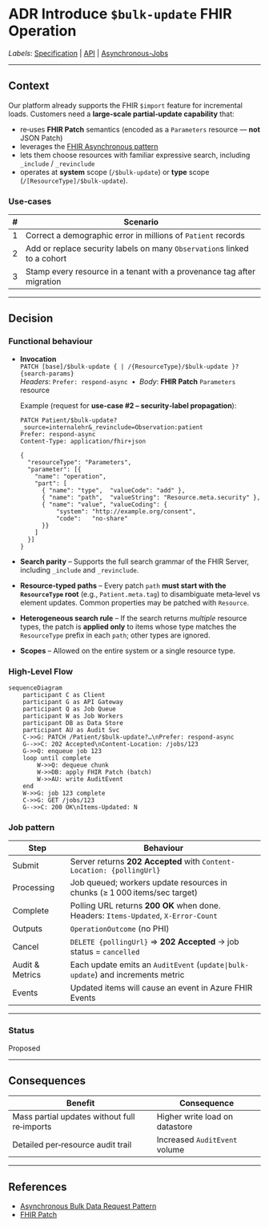 # ADR Introduce `$bulk-update` FHIR Operation
*Labels*: [Specification](https://github.com/microsoft/fhir-server/labels/Specification) | [API](https://github.com/microsoft/fhir-server/labels/Area-API) | [Asynchronous-Jobs](https://github.com/microsoft/fhir-server/labels/Area-Asynchronous-Jobs)

---

## Context
Our platform already supports the FHIR `$import` feature for incremental loads. Customers need a **large‑scale partial‑update capability** that:

- re‑uses **FHIR Patch** semantics (encoded as a `Parameters` resource — **not** JSON Patch)
- leverages the [FHIR Asynchronous pattern](https://hl7.org/fhir/async.html)
- lets them choose resources with familiar expressive search, including `_include` / `_revinclude`
- operates at **system** scope (`/$bulk-update`) or **type** scope (`/[ResourceType]/$bulk-update`).

### Use‑cases 
| # | Scenario |
|---|----------|
| 1 | Correct a demographic error in millions of `Patient` records |
| 2 | Add or replace security labels on many `Observation`s linked to a cohort |
| 3 | Stamp every resource in a tenant with a provenance tag after migration |

---

## Decision

### Functional behaviour

- **Invocation**  
  `PATCH [base]/$bulk-update { | /{ResourceType}/$bulk-update }?{search-params}`  
  *Headers*: `Prefer: respond-async` &nbsp;•&nbsp; *Body*: **FHIR Patch** `Parameters` resource  

  Example (request for **use‑case #2 – security‑label propagation**):

  ```http
  PATCH Patient/$bulk-update?_source=internalehr&_revinclude=Observation:patient
  Prefer: respond-async
  Content-Type: application/fhir+json

  {
    "resourceType": "Parameters",
    "parameter": [{
      "name": "operation",
      "part": [
        { "name": "type",  "valueCode": "add" },
        { "name": "path",  "valueString": "Resource.meta.security" },
        { "name": "value", "valueCoding": {
            "system": "http://example.org/consent",
            "code":   "no-share"
        }}
      ]
    }]
  }
  ```

- **Search parity** – Supports the full search grammar of the FHIR Server, including `_include` and `_revinclude`.
- **Resource‑typed paths** – Every patch `path` **must start with the `ResourceType` root** (e.g., `Patient.meta.tag`) to disambiguate meta‑level vs element updates. Common properties may be patched with `Resource`.
- **Heterogeneous search rule** – If the search returns *multiple* resource types, the patch is **applied only** to items whose type matches the `ResourceType` prefix in each `path`; other types are ignored.
- **Scopes** – Allowed on the entire system or a single resource type.

###  High‑Level Flow

```mermaid
sequenceDiagram
    participant C as Client
    participant G as API Gateway
    participant Q as Job Queue
    participant W as Job Workers
    participant DB as Data Store
    participant AU as Audit Svc
    C->>G: PATCH /Patient/$bulk-update?…\nPrefer: respond-async
    G-->>C: 202 Accepted\nContent-Location: /jobs/123
    G->>Q: enqueue job 123
    loop until complete
        W->>Q: dequeue chunk
        W->>DB: apply FHIR Patch (batch)
        W->>AU: write AuditEvent
    end
    W->>G: job 123 complete
    C->>G: GET /jobs/123
    G-->>C: 200 OK\nItems-Updated: N
```

### Job pattern

| Step | Behaviour |
|------|-----------|
| Submit | Server returns **202 Accepted** with `Content-Location: {pollingUrl}` |
| Processing | Job queued; workers update resources in chunks (≥ 1 000 items/sec target) |
| Complete | Polling URL returns **200 OK** when done. Headers: `Items-Updated`, `X-Error-Count` |
| Outputs | `OperationOutcome` (no PHI) |
| Cancel | `DELETE {pollingUrl}` ⇒ **202 Accepted** → job status = `cancelled` |
| Audit & Metrics | Each update emits an `AuditEvent` (`update\|bulk-update`) and increments metric |
| Events | Updated items will cause an event in Azure FHIR Events |

---

### Status
Proposed

---

## Consequences

| Benefit | Consequence |
|---------|-------------|
| Mass partial updates without full re‑imports | Higher write load on datastore |
| Detailed per‑resource audit trail | Increased `AuditEvent` volume |

---

## References
* [Asynchronous Bulk Data Request Pattern](https://hl7.org/fhir/async.html)  
* [FHIR Patch](https://hl7.org/fhir/patch.html)  

